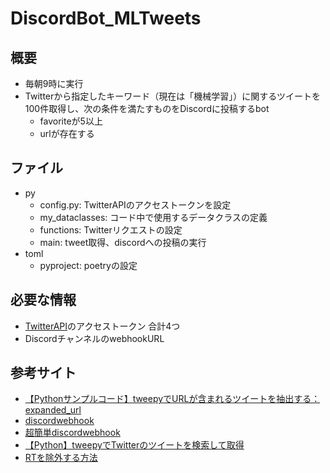 # DiscordBot_MLTweets

## 概要
- 毎朝9時に実行
- Twitterから指定したキーワード（現在は「機械学習」）に関するツイートを100件取得し、次の条件を満たすものをDiscordに投稿するbot
    - favoriteが5以上
    - urlが存在する

## ファイル
- py
    - config.py: TwitterAPIのアクセストークンを設定
    - my_dataclasses: コード中で使用するデータクラスの定義
    - functions: Twitterリクエストの設定
    - main: tweet取得、discordへの投稿の実行
- toml
    - pyproject: poetryの設定

## 必要な情報

- [TwitterAPI](https://developer.twitter.com/en/docs)のアクセストークン 合計4つ
- DiscordチャンネルのwebhookURL


## 参考サイト
- [【Pythonサンプルコード】tweepyでURLが含まれるツイートを抽出する：expanded_url](https://karupoimou.hatenablog.com/entry/2019/09/06/200742)
- [discordwebhook](https://github.com/10mohi6/discord-webhook-python)
- [超簡単discordwebhook](https://note.com/10mohi6/n/n3420f9e8aef0)
- [【Python】tweepyでTwitterのツイートを検索して取得](https://vatchlog.com/tweepy-search/)
- [RTを除外する方法](https://karupoimou.hatenablog.com/entry/2019/10/09/014020)


